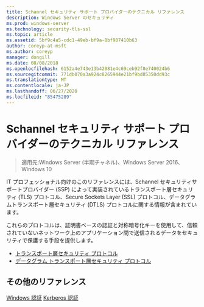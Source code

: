 ```yaml
---
title: Schannel セキュリティ サポート プロバイダーのテクニカル リファレンス
description: Windows Server のセキュリティ
ms.prod: windows-server
ms.technology: security-tls-ssl
ms.topic: article
ms.assetid: 5bf9c4a5-cdc1-49eb-bf9a-8bf987410b63
author: coreyp-at-msft
ms.author: coreyp
manager: dongill
ms.date: 08/08/2018
ms.openlocfilehash: 6152a4e743e13b42081e4c69ceb92f8e740024b6
ms.sourcegitcommit: 771db070a3a924c8265944e21bf9bd85350dd93c
ms.translationtype: MT
ms.contentlocale: ja-JP
ms.lasthandoff: 06/27/2020
ms.locfileid: "85475289"
---
```

# <a name="schannel-security-support-provider-technical-reference"></a>Schannel セキュリティ サポート プロバイダーのテクニカル リファレンス

>適用先:Windows Server (半期チャネル)、Windows Server 2016、Windows 10

IT プロフェッショナル向けのこのリファレンスには、Schannel セキュリティサポートプロバイダー (SSP) によって実装されているトランスポート層セキュリティ (TLS) プロトコル、Secure Sockets Layer (SSL) プロトコル、データグラムトランスポート層セキュリティ (DTLS) プロトコルに関する情報が含まれています。

これらのプロトコルは、証明書ベースの認証と対称暗号化キーを使用して、信頼されていないネットワーク上のアプリケーション間で送信されるデータをセキュリティで保護する手段を提供します。

- [トランスポート層セキュリティ プロトコル](transport-layer-security-protocol.md)
- [データグラム トランスポート層セキュリティ プロトコル](datagram-transport-layer-security-protocol.md)

## <a name="additional-references"></a>その他のリファレンス
[Windows 認証](../windows-authentication/windows-authentication-overview.md) 
[Kerberos 認証](../kerberos/kerberos-authentication-overview.md)



